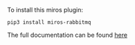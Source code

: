 To install this miros plugin:

    pip3 install miros-rabbitmq

The full documentation can be found [here](https://aleph2c.github.io/miros-rabbitmq/index.html)
